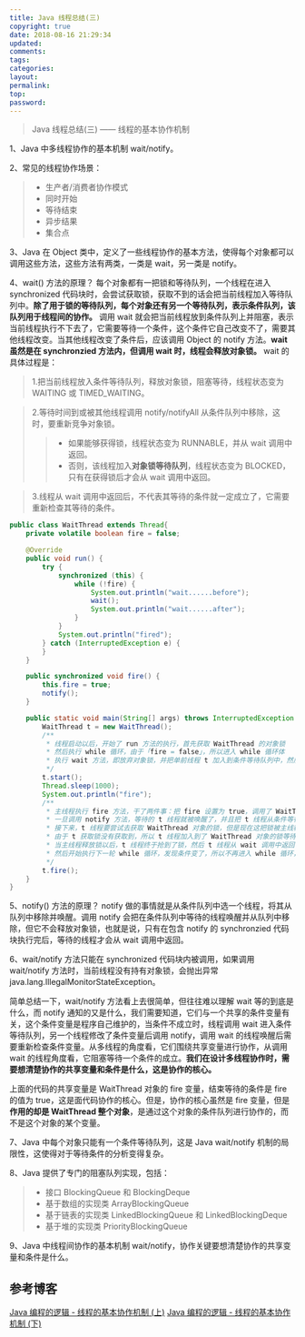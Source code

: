 ```yaml
---
title: Java 线程总结(三)
copyright: true
date: 2018-08-16 21:29:34
updated:
comments:
tags:
categories:
layout:
permalink:
top:
password:
---
```


<blockquote class="blockquote-center"> Java 线程总结(三) —— 线程的基本协作机制 </blockquote>

<!-- more -->

1、Java 中多线程协作的基本机制 wait/notify。

2、常见的线程协作场景：
> * 生产者/消费者协作模式
> * 同时开始
> * 等待结束
> * 异步结果
> * 集合点

3、Java 在 Object 类中，定义了一些线程协作的基本方法，使得每个对象都可以调用这些方法，这些方法有两类，一类是 wait，另一类是 notify。

4、wait() 方法的原理？
每个对象都有一把锁和等待队列，一个线程在进入 synchronized 代码块时，会尝试获取锁，获取不到的话会把当前线程加入等待队列中。**除了用于锁的等待队列，每个对象还有另一个等待队列，表示条件队列，该队列用于线程间的协作。** 调用 wait 就会把当前线程放到条件队列上并阻塞，表示当前线程执行不下去了，它需要等待一个条件，这个条件它自己改变不了，需要其他线程改变。当其他线程改变了条件后，应该调用 Object 的 notify 方法。**wait 虽然是在 synchronzied 方法内，但调用 wait 时，线程会释放对象锁。** wait 的具体过程是：
> 1.把当前线程放入条件等待队列，释放对象锁，阻塞等待，线程状态变为 WAITING 或 TIMED_WAITING。  

> 2.等待时间到或被其他线程调用 notify/notifyAll 从条件队列中移除，这时，要重新竞争对象锁。  
>> * 如果能够获得锁，线程状态变为 RUNNABLE，并从 wait 调用中返回。  
>> * 否则，该线程加入**对象锁等待队列**，线程状态变为 BLOCKED，只有在获得锁后才会从 wait 调用中返回。  

> 3.线程从 wait 调用中返回后，不代表其等待的条件就一定成立了，它需要重新检查其等待的条件。  

```Java
public class WaitThread extends Thread{
    private volatile boolean fire = false;

    @Override
    public void run() {
        try {
            synchronized (this) {
                while (!fire) {
                    System.out.println("wait......before");
                    wait();
                    System.out.println("wait......after");
                }
            }
            System.out.println("fired");
        } catch (InterruptedException e) {
        }
    }

    public synchronized void fire() {
        this.fire = true;
        notify();
    }

    public static void main(String[] args) throws InterruptedException {
        WaitThread t = new WaitThread();
        /**
         * 线程启动以后，开始了 run 方法的执行，首先获取 WaitThread 的对象锁
         * 然后执行 while 循环，由于「fire = false」，所以进入 while 循环体
         * 执行 wait 方法，即放弃对象锁，并把单前线程 t 加入到条件等待队列中，然后线程阻塞在了 wait 方法这，不再向下执行
         */
        t.start();
        Thread.sleep(1000);
        System.out.println("fire");
        /**
         * 主线程执行 fire 方法，干了两件事：把 fire 设置为 true，调用了 WaitThread 对象的 notify 方法
         * 一旦调用 notify 方法，等待的 t 线程就被唤醒了，并且把 t 线程从条件等待队列中移除
         * 接下来，t 线程要尝试去获取 WaitThread 对象的锁，但是现在这把锁被主线程在 fire 方法中占用了，只有等到主线程释放它才可以获得到
         * 由于 t 获取锁没有获取到，所以 t 线程加入到了 WaitThread 对象的锁等待队列中了，挪坑了！
         * 当主线程释放锁以后，t 线程终于抢到了锁，然后 t 线程从 wait 调用中返回了，开始执行 wait 调用下面的语句 「System.out.println("wait......after");」
         * 然后开始执行下一轮 while 循环，发现条件变了，所以不再进入 while 循环，直接执行「System.out.println("fired");」，然后 t 线程结束使命
         */
        t.fire();
    }
}
```

5、notify() 方法的原理？
notify 做的事情就是从条件队列中选一个线程，将其从队列中移除并唤醒。调用 notify 会把在条件队列中等待的线程唤醒并从队列中移除，但它不会释放对象锁，也就是说，只有在包含 notify 的 synchronzied 代码块执行完后，等待的线程才会从 wait 调用中返回。

6、wait/notify 方法只能在 synchronized 代码块内被调用，如果调用 wait/notify 方法时，当前线程没有持有对象锁，会抛出异常 java.lang.IllegalMonitorStateException。

简单总结一下，wait/notify 方法看上去很简单，但往往难以理解 wait 等的到底是什么，而 notify 通知的又是什么，我们需要知道，它们与一个共享的条件变量有关，这个条件变量是程序自己维护的，当条件不成立时，线程调用 wait 进入条件等待队列，另一个线程修改了条件变量后调用 notify，调用 wait 的线程唤醒后需要重新检查条件变量。从多线程的角度看，它们围绕共享变量进行协作，从调用 wait 的线程角度看，它阻塞等待一个条件的成立。**我们在设计多线程协作时，需要想清楚协作的共享变量和条件是什么，这是协作的核心。**

上面的代码的共享变量是 WaitThread 对象的 fire 变量，结束等待的条件是 fire 的值为 true，这是面代码协作的核心。但是，协作的核心虽然是 fire 变量，但是**作用的却是 WaitThread 整个对象**，是通过这个对象的条件队列进行协作的，而不是这个对象的某个变量。

7、Java 中每个对象只能有一个条件等待队列，这是 Java wait/notify 机制的局限性，这使得对于等待条件的分析变得复杂。

8、Java 提供了专门的阻塞队列实现，包括：
> * 接口 BlockingQueue 和 BlockingDeque
> * 基于数组的实现类 ArrayBlockingQueue
> * 基于链表的实现类 LinkedBlockingQueue 和 LinkedBlockingDeque
> * 基于堆的实现类 PriorityBlockingQueue

9、Java 中线程间协作的基本机制 wait/notify，协作关键要想清楚协作的共享变量和条件是什么。

## 参考博客
[Java 编程的逻辑 - 线程的基本协作机制 (上)](https://www.cnblogs.com/swiftma/p/6421803.html)
[Java 编程的逻辑 - 线程的基本协作机制 (下)](https://www.cnblogs.com/swiftma/p/6431755.html)
